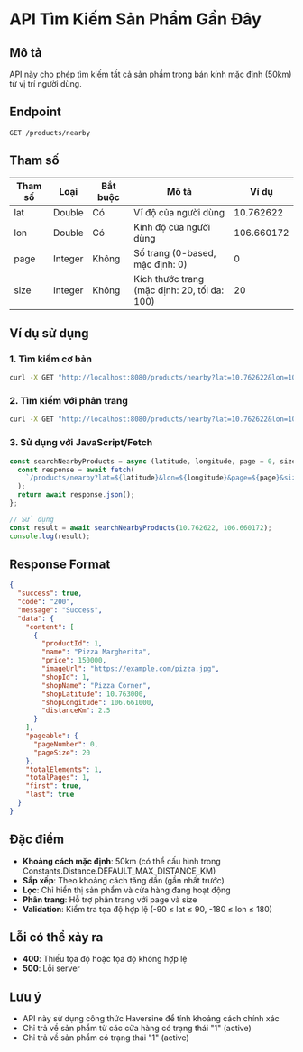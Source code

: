 # API Tìm Kiếm Sản Phẩm Gần Đây

## Mô tả
API này cho phép tìm kiếm tất cả sản phẩm trong bán kính mặc định (50km) từ vị trí người dùng.

## Endpoint
```
GET /products/nearby
```

## Tham số
| Tham số | Loại | Bắt buộc | Mô tả | Ví dụ |
|---------|------|----------|-------|-------|
| lat | Double | Có | Vĩ độ của người dùng | 10.762622 |
| lon | Double | Có | Kinh độ của người dùng | 106.660172 |
| page | Integer | Không | Số trang (0-based, mặc định: 0) | 0 |
| size | Integer | Không | Kích thước trang (mặc định: 20, tối đa: 100) | 20 |

## Ví dụ sử dụng

### 1. Tìm kiếm cơ bản
```bash
curl -X GET "http://localhost:8080/products/nearby?lat=10.762622&lon=106.660172"
```

### 2. Tìm kiếm với phân trang
```bash
curl -X GET "http://localhost:8080/products/nearby?lat=10.762622&lon=106.660172&page=0&size=10"
```

### 3. Sử dụng với JavaScript/Fetch
```javascript
const searchNearbyProducts = async (latitude, longitude, page = 0, size = 20) => {
  const response = await fetch(
    `/products/nearby?lat=${latitude}&lon=${longitude}&page=${page}&size=${size}`
  );
  return await response.json();
};

// Sử dụng
const result = await searchNearbyProducts(10.762622, 106.660172);
console.log(result);
```

## Response Format
```json
{
  "success": true,
  "code": "200",
  "message": "Success",
  "data": {
    "content": [
      {
        "productId": 1,
        "name": "Pizza Margherita",
        "price": 150000,
        "imageUrl": "https://example.com/pizza.jpg",
        "shopId": 1,
        "shopName": "Pizza Corner",
        "shopLatitude": 10.763000,
        "shopLongitude": 106.661000,
        "distanceKm": 2.5
      }
    ],
    "pageable": {
      "pageNumber": 0,
      "pageSize": 20
    },
    "totalElements": 1,
    "totalPages": 1,
    "first": true,
    "last": true
  }
}
```

## Đặc điểm
- **Khoảng cách mặc định**: 50km (có thể cấu hình trong Constants.Distance.DEFAULT_MAX_DISTANCE_KM)
- **Sắp xếp**: Theo khoảng cách tăng dần (gần nhất trước)
- **Lọc**: Chỉ hiển thị sản phẩm và cửa hàng đang hoạt động
- **Phân trang**: Hỗ trợ phân trang với page và size
- **Validation**: Kiểm tra tọa độ hợp lệ (-90 ≤ lat ≤ 90, -180 ≤ lon ≤ 180)

## Lỗi có thể xảy ra
- **400**: Thiếu tọa độ hoặc tọa độ không hợp lệ
- **500**: Lỗi server

## Lưu ý
- API này sử dụng công thức Haversine để tính khoảng cách chính xác
- Chỉ trả về sản phẩm từ các cửa hàng có trạng thái "1" (active)
- Chỉ trả về sản phẩm có trạng thái "1" (active)
